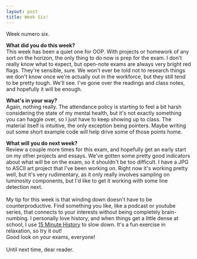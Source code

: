 ```yaml
---
layout: post
title: Week Six!
---
```


Week numero six.
<br>

<b>What did you do this week?</b>
<br>This week has been a quiet one for OOP. With projects or homework of any sort on the horizon, the only thing to do now is prep for the exam. I don't really know what to expect, but open-note exams are always very bright red flags. They're sensible, sure. We won't ever be told not to research things we don't know once we're actually out in the workforce, but they still tend to be pretty tough. We'll see. I've gone over the readings and class notes, and hopefully it will be enough.<br>

<b>What's in your way?</b>
<br>Again, nothing really. The attendance policy is starting to feel a bit harsh considering the state of my mental health, but it's not exactly something you can haggle over, so I just have to keep showing up to class. The material itself is intuitive, the only exception being pointers. Maybe writing out some short example code will help drive some of those points home.<br>

<b>What will you do next week?</b>
<br>Review a couple more times for this exam, and hopefully get an early start on my other projects and essays. We've gotten some pretty good indicators about what will be on the exam, so it shouldn't be too difficult. I have a JPG to ASCII art project that I've been working on. Right now it's working pretty well, but it's very rudimentary, as it only really involves sampling on luminosity components, but I'd like to get it working with some line detection next.<br>
<br>
My tip for this week is that winding down doesn't have to be counterproductive. Find something you like, like a podcast or youtube series, that connects to your interests without being completely brain-numbing. I personally love history, and when things get a little dense at school, I use <a href="http://15minutehistory.org/">15 Minute History</a> to slow down. It's a fun exercise in relaxation, so try it out!
<br>
Good look on your exams, everyone!
<br><br>
Until next time, dear reader.
